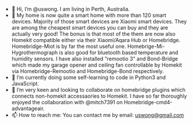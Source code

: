 - 👋 Hi, I’m @uswong.  I am living in Perth, Australia.
- 👀 My home is now quite a smart home with more than 120 smart devices.  Majority of those smart devices are Xiaomi smart devices. They are among the cheapest smart devices you can buy and they are actually very good! The bonus is that most of the them are now also Homekit compatible either via their Xiaomi/Aqara Hub or Homebridge.  Homebridge-Miot is by far the most useful one. Homebrige-Mi-Hygrothermograph is also good for bluetooth based temperature and humidity sensors. I have also installed "remootio 3" and Bond-Bridge which made my garage opener and ceiling fan controllable by Homekit via Homebridge-Remootio and Homebridge-Bond respectively.
- 🌱 I’m currently doing some self-learning to code in Python3 and JavaScript. 
- 💞️ I’m very keen and looking to collaborate on homebridge plugins which connects non-homekit accessaories to Homekit. I have so far thoroughly enjoyed the collaboration with @mitch7391 on Homebridge-cmd4-advantageair.
- 📫 How to reach me: You can contact me by email: uswong@gmail.com
